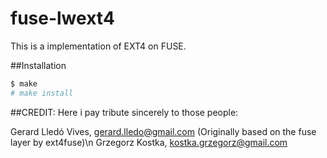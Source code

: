 fuse-lwext4
======
This is a implementation of EXT4 on FUSE.

##Installation
```bash
$ make
# make install
```

##CREDIT:
Here i pay tribute sincerely to those people:

Gerard Lledó Vives, gerard.lledo@gmail.com (Originally based on the fuse layer by ext4fuse)\n
Grzegorz Kostka, kostka.grzegorz@gmail.com
